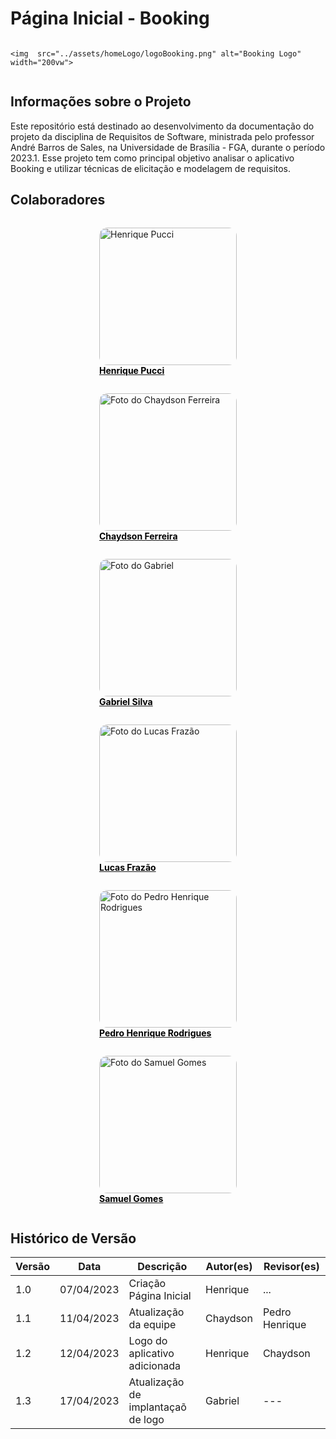 # Página Inicial - Booking

<div  class="HomeLogo" style="justify-content: center; display: flex;">

  `<img  src="../assets/homeLogo/logoBooking.png" alt="Booking Logo" width="200vw">`

</div>

## Informações sobre o Projeto

Este repositório está destinado ao desenvolvimento da documentação do projeto da disciplina de Requisitos de Software, ministrada pelo professor André Barros de Sales, na Universidade de Brasília - FGA, durante o período 2023.1. Esse projeto tem como principal objetivo analisar o aplicativo Booking e utilizar técnicas de elicitação e modelagem de requisitos.

## Colaboradores

<div  class="HomeProfiles" style="justify-content: space-around; flex-wrap: wrap; display: flex;">

<a href="https://github.com/HenriPucci" target="_blank">
    <figure>
      <img  src="https://github.com/HenriPucci.png" alt="Henrique Pucci" width="220px" style="border-radius: 6%">
      <figcaption style="font-weight: bold; color: #000000;">Henrique Pucci</figcaption>
    </figure>
  </a>

<a href="https://github.com/chaydson" target="_blank">
    <figure>
      <img  src="https://github.com/chaydson.png" alt="Foto do Chaydson Ferreira" width="220px" style="border-radius: 6%">
      <figcaption style="font-weight: bold; color: #000000;">Chaydson Ferreira</figcaption>
    </figure>
  </a>

<a href="https://github.com/oo7gabriel" target="_blank">
    <figure>
      <img  src="https://github.com/oo7gabriel.png" alt="Foto do Gabriel" width="220px" style="border-radius: 6%">
      <figcaption style="font-weight: bold; color: #000000;">Gabriel Silva</figcaption>
    </figure>
  </a>

<a href="https://github.com/LucasLopesFrazao" target="_blank">
    <figure>
      <img  src="https://github.com/LucasLopesFrazao.png" alt="Foto do Lucas Frazão" width="220px" style="border-radius: 6%">
      <figcaption style="font-weight: bold; color: #000000;">Lucas Frazão</figcaption>
    </figure>
  </a>

<a href="https://github.com/PedroHenrique2077" target="_blank">
    <figure>
      <img  src="https://github.com/PedroHenrique2077.png" alt="Foto do Pedro Henrique Rodrigues" width="220px" style="border-radius: 6%">
      <figcaption style="font-weight: bold; color: #000000;">Pedro Henrique Rodrigues</figcaption>
    </figure>
  </a>

<a href="https://github.com/SamuelGSouza" target="_blank">
    <figure>
      <img  src="https://github.com/SamuelGSouza.png" alt="Foto do Samuel Gomes" width="220px" style="border-radius: 6%">
      <figcaption style="font-weight: bold; color: #000000;">Samuel Gomes</figcaption>
    </figure>
  </a>

</div>

## Histórico de Versão

| Versão | Data       | Descrição                            | Autor(es) | Revisor(es)    |
| ------- | ---------- | -------------------------------------- | --------- | -------------- |
| 1.0     | 07/04/2023 | Criação Página Inicial              | Henrique  | ...            |
| 1.1     | 11/04/2023 | Atualização da equipe                | Chaydson  | Pedro Henrique |
| 1.2     | 12/04/2023 | Logo do aplicativo adicionada          | Henrique  | Chaydson       |
| 1.3     | 17/04/2023 | Atualização de implantaçaõ de logo | Gabriel   | ---            |
